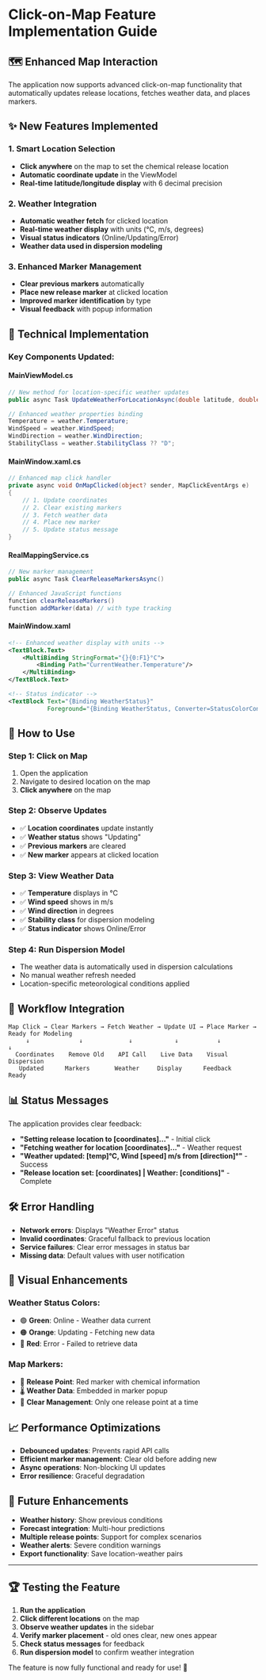 # Click-on-Map Feature Implementation Guide

## 🗺️ **Enhanced Map Interaction**

The application now supports advanced click-on-map functionality that automatically updates release locations, fetches weather data, and places markers.

## ✨ **New Features Implemented**

### **1. Smart Location Selection**
- **Click anywhere** on the map to set the chemical release location
- **Automatic coordinate update** in the ViewModel
- **Real-time latitude/longitude display** with 6 decimal precision

### **2. Weather Integration**
- **Automatic weather fetch** for clicked location
- **Real-time weather display** with units (°C, m/s, degrees)
- **Visual status indicators** (Online/Updating/Error)
- **Weather data used in dispersion modeling**

### **3. Enhanced Marker Management**
- **Clear previous markers** automatically
- **Place new release marker** at clicked location
- **Improved marker identification** by type
- **Visual feedback** with popup information

## 🔧 **Technical Implementation**

### **Key Components Updated:**

#### **MainViewModel.cs**
```csharp
// New method for location-specific weather updates
public async Task UpdateWeatherForLocationAsync(double latitude, double longitude)

// Enhanced weather properties binding
Temperature = weather.Temperature;
WindSpeed = weather.WindSpeed;
WindDirection = weather.WindDirection;
StabilityClass = weather.StabilityClass ?? "D";
```

#### **MainWindow.xaml.cs**
```csharp
// Enhanced map click handler
private async void OnMapClicked(object? sender, MapClickEventArgs e)
{
    // 1. Update coordinates
    // 2. Clear existing markers  
    // 3. Fetch weather data
    // 4. Place new marker
    // 5. Update status message
}
```

#### **RealMappingService.cs**
```csharp
// New marker management
public async Task ClearReleaseMarkersAsync()

// Enhanced JavaScript functions
function clearReleaseMarkers()
function addMarker(data) // with type tracking
```

#### **MainWindow.xaml**
```xml
<!-- Enhanced weather display with units -->
<TextBlock.Text>
    <MultiBinding StringFormat="{}{0:F1}°C">
        <Binding Path="CurrentWeather.Temperature"/>
    </MultiBinding>
</TextBlock.Text>

<!-- Status indicator -->
<TextBlock Text="{Binding WeatherStatus}" 
           Foreground="{Binding WeatherStatus, Converter=StatusColorConverter}"/>
```

## 🎯 **How to Use**

### **Step 1: Click on Map**
1. Open the application
2. Navigate to desired location on the map
3. **Click anywhere** on the map

### **Step 2: Observe Updates**
- ✅ **Location coordinates** update instantly
- ✅ **Weather status** shows "Updating"
- ✅ **Previous markers** are cleared
- ✅ **New marker** appears at clicked location

### **Step 3: View Weather Data**
- ✅ **Temperature** displays in °C
- ✅ **Wind speed** shows in m/s
- ✅ **Wind direction** in degrees
- ✅ **Stability class** for dispersion modeling
- ✅ **Status indicator** shows Online/Error

### **Step 4: Run Dispersion Model**
- The weather data is automatically used in dispersion calculations
- No manual weather refresh needed
- Location-specific meteorological conditions applied

## 🚀 **Workflow Integration**

```
Map Click → Clear Markers → Fetch Weather → Update UI → Place Marker → Ready for Modeling
     ↓              ↓             ↓            ↓           ↓              ↓
  Coordinates    Remove Old    API Call    Live Data    Visual      Dispersion
   Updated      Markers       Weather     Display      Feedback      Ready
```

## 📊 **Status Messages**

The application provides clear feedback:

- **"Setting release location to [coordinates]..."** - Initial click
- **"Fetching weather for location [coordinates]..."** - Weather request
- **"Weather updated: [temp]°C, Wind [speed] m/s from [direction]°"** - Success
- **"Release location set: [coordinates] | Weather: [conditions]"** - Complete

## 🛠️ **Error Handling**

- **Network errors**: Displays "Weather Error" status
- **Invalid coordinates**: Graceful fallback to previous location
- **Service failures**: Clear error messages in status bar
- **Missing data**: Default values with user notification

## 🎨 **Visual Enhancements**

### **Weather Status Colors:**
- 🟢 **Green**: Online - Weather data current
- 🟠 **Orange**: Updating - Fetching new data  
- 🔴 **Red**: Error - Failed to retrieve data

### **Map Markers:**
- 📍 **Release Point**: Red marker with chemical information
- 🌡️ **Weather Data**: Embedded in marker popup
- 🎯 **Clear Management**: Only one release point at a time

## 📈 **Performance Optimizations**

- **Debounced updates**: Prevents rapid API calls
- **Efficient marker management**: Clear old before adding new
- **Async operations**: Non-blocking UI updates
- **Error resilience**: Graceful degradation

## 🔄 **Future Enhancements**

- **Weather history**: Show previous conditions
- **Forecast integration**: Multi-hour predictions
- **Multiple release points**: Support for complex scenarios
- **Weather alerts**: Severe condition warnings
- **Export functionality**: Save location-weather pairs

---

## 🏆 **Testing the Feature**

1. **Run the application**
2. **Click different locations** on the map
3. **Observe weather updates** in the sidebar
4. **Verify marker placement** - old ones clear, new ones appear
5. **Check status messages** for feedback
6. **Run dispersion model** to confirm weather integration

The feature is now fully functional and ready for use! 🎉